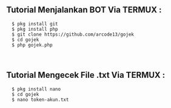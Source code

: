 ## Tutorial Menjalankan BOT Via TERMUX :
      $ pkg install git
      $ pkg install php
      $ git clone https://github.com/arcode13/gojek
      $ cd gojek
      $ php gojek.php
<br/>

## Tutorial Mengecek File .txt Via TERMUX :
      $ pkg install nano
      $ cd gojek
      $ nano token-akun.txt
<br/>


